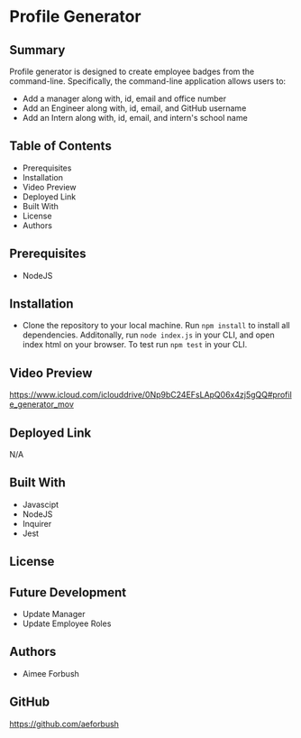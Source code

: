 # Profile Generator

## Summary
Profile generator is designed to create employee badges from the command-line.  Specifically, the command-line application allows users to:

* Add a manager along with, id, email and office number
* Add an Engineer along with, id, email, and GitHub username
* Add an Intern along with, id, email, and intern's school name 



## Table of Contents
* Prerequisites
* Installation
* Video Preview 
* Deployed Link
* Built With
* License
* Authors

## Prerequisites
* NodeJS


## Installation
* Clone the repository to your local machine.  Run `npm install` to install all dependencies.  Additonally, run `node index.js` in your CLI, and open index html on your browser.  To test run `npm test` in your CLI.  

## Video Preview

https://www.icloud.com/iclouddrive/0Np9bC24EFsLApQ06x4zj5gQQ#profile_generator_mov


## Deployed Link
N/A

## Built With 
* Javascipt
* NodeJS
* Inquirer
* Jest 


## License

## Future Development
* Update Manager
* Update Employee Roles

## Authors
* Aimee Forbush 

## GitHub 
https://github.com/aeforbush
